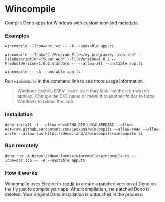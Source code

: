 # Wincompile
Compile Deno apps for Windows with custom icon and metadata.

### Examples
```
wincompile --Icon=abc.ico -- -A --unstable app.ts
```

```
wincompile --Icon="C:/Program Files/my program/my icon.ico" --FileDescription="Super App" --FileVersion=1.0.2 --ProductVersion=1.0.2.standard -- --allow-all --unstable app.ts
```

```
wincompile -- -A --unstable app.ts
```

Run `wincompile` in the command line to see more usage information.

> Windows caches EXEs' icons, so it may look like the icon wasn't applied. Change the EXE name or move it to another folder to force Windows to reload the icon.

### Installation
```
deno install -f --allow-env=DENO_DIR,LOCALAPPDATA --allow-net=raw.githubusercontent.com/Leokuma/wincompile --allow-read --allow-write --allow-run https://deno.land/x/wincompile/wincompile.ts
```

### Run remotely
```
deno run -A https://deno.land/x/wincompile/wincompile.ts --Icon=abc.ico -- -A --unstable app.ts
```

### How it works
Wincompile uses Electron's [rcedit](https://github.com/electron/rcedit) to create a patched version of Deno on the fly just to compile your app. After compilation, the patched Deno is deleted. Your original Deno installation is untouched in the process.